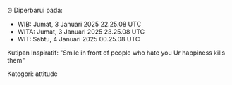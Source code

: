 ⏰ Diperbarui pada:
- WIB: Jumat, 3 Januari 2025 22.25.08 UTC
- WITA: Jumat, 3 Januari 2025 23.25.08 UTC
- WIT: Sabtu, 4 Januari 2025 00.25.08 UTC

Kutipan Inspiratif:
"Smile in front of people who hate you Ur happiness kills them"


Kategori: attitude

